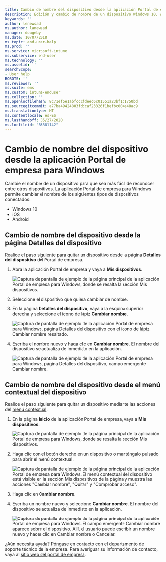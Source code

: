 ```yaml
---
title: Cambio de nombre del dispositivo desde la aplicación Portal de empresa de Intune para Windows
description: Edición y cambio de nombre de un dispositivo Windows 10, Android, iOS o Microsoft HoloLens en la aplicación Portal de empresa de Intune para Windows
keywords: ''
author: lenewsad
ms.author: lanewsad
manager: dougeby
ms.date: 10/07/2018
ms.topic: end-user-help
ms.prod: ''
ms.service: microsoft-intune
ms.subservice: end-user
ms.technology: ''
ms.assetid: ''
searchScope:
- User help
ROBOTS: ''
ms.reviewer: ''
ms.suite: ems
ms.custom: intune-enduser
ms.collection: ''
ms.openlocfilehash: 8c71ef5e1abfcccfdeec6c01551a23bf1d1750bd
ms.sourcegitcommit: a77ba49424803fddcaf23326f1befbc004e48ac9
ms.translationtype: HT
ms.contentlocale: es-ES
ms.lasthandoff: 05/27/2020
ms.locfileid: "83881142"
---
```

# <a name="rename-device-from-the-company-portal-app-for-windows"></a>Cambio de nombre del dispositivo desde la aplicación Portal de empresa para Windows
Cambie el nombre de un dispositivo para que sea más fácil de reconocer entre otros dispositivos. La aplicación Portal de empresa para Windows permite cambiar el nombre de los siguientes tipos de dispositivos conectados:  
* Windows 10
* iOS
* Android  

## <a name="rename-device-from-device-details-page"></a>Cambio de nombre del dispositivo desde la página **Detalles del dispositivo**  
Realice el paso siguiente para quitar un dispositivo desde la página **Detalles del dispositivo** del Portal de empresa. 

1. Abra la aplicación Portal de empresa y vaya a **Mis dispositivos**.  

    ![Captura de pantalla de ejemplo de la página principal de la aplicación Portal de empresa para Windows, donde se resalta la sección Mis dispositivos.](./media/1809_CheckAccess_Context_Select_Device.png)  
2. Seleccione el dispositivo que quiera cambiar de nombre.
3. En la página **Detalles del dispositivo**, vaya a la esquina superior derecha y seleccione el icono de lápiz **Cambiar nombre**.  

     ![Captura de pantalla de ejemplo de la aplicación Portal de empresa para Windows, página Detalles del dispositivo con el icono de lápiz Cambiar nombre resaltado.](./media/1809_Rename_CPapp_Windows_icon.png) 
4. Escriba el nombre nuevo y haga clic en **Cambiar nombre**. El nombre del dispositivo se actualiza de inmediato en la aplicación.  

     ![Captura de pantalla de ejemplo de la aplicación Portal de empresa para Windows, página Detalles del dispositivo, campo emergente Cambiar nombre.](./media/1808_RenameApp_Popup.png)  

## <a name="rename-device-from-device-context-menu"></a>Cambio de nombre del dispositivo desde el menú contextual del dispositivo  
Realice el paso siguiente para quitar un dispositivo mediante las acciones del [menú contextual](https://docs.microsoft.com//windows/uwp/design/controls-and-patterns/menus).  

1. En la página **Inicio** de la aplicación Portal de empresa, vaya a **Mis dispositivos**.

    ![Captura de pantalla de ejemplo de la página principal de la aplicación Portal de empresa para Windows, donde se resalta la sección Mis dispositivos.](./media/1809_CheckAccess_Context_Select_Device.png)  
2. Haga clic con el botón derecho en un dispositivo o manténgalo pulsado para abrir el menú contextual.  

    ![Captura de pantalla de ejemplo de la página principal de la aplicación Portal de empresa para Windows. El menú contextual del dispositivo está visible en la sección **Mis dispositivos** de la página y muestra las acciones "Cambiar nombre", "Quitar" y "Comprobar acceso".](./media/1809_DeviceContextMenu_Windows_CP.png)    
3. Haga clic en **Cambiar nombre**.  
4. Escriba un nombre nuevo y seleccione **Cambiar nombre**. El nombre del dispositivo se actualiza de inmediato en la aplicación.  

     ![Captura de pantalla de ejemplo de la página principal de la aplicación Portal de empresa para Windows. El campo emergente Cambiar nombre aparece sobre el dispositivo. Allí, el usuario puede escribir un nombre nuevo y hacer clic en Cambiar nombre o Cancelar.](./media/1808_RenameApp_Popup.png)  

¿Aún necesita ayuda? Póngase en contacto con el departamento de soporte técnico de la empresa. Para averiguar su información de contacto, vaya al [sitio web del portal de empresa](https://go.microsoft.com/fwlink/?linkid=2010980).

